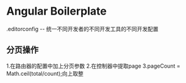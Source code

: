 # Angular Boilerplate

.editorconfig -- 统一不同开发者的不同开发工具的不同开发配置
## 分页操作
1.在路由器的配置中加上分页参数
2.在控制器中提取page
3.pageCount = Math.ceil(total/count);向上取整
